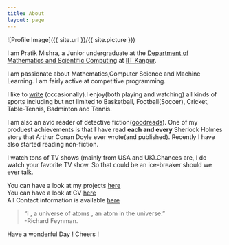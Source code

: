 ```yaml
---
title: About
layout: page
---
```

![Profile Image]({{ site.url }}/{{ site.picture }})

I am Pratik Mishra, a Junior undergraduate at the [Department of Mathematics and Scientific Computing](http://www.iitk.ac.in/math/) at [IIT Kanpur](http://iitk.ac.in/).

I am passionate about Mathematics,Computer Science and Machine Learning. I am fairly active at competitive programming. 

I like to [write](https://pratik1105.github.io/blog/) (occasionally).I enjoy(both playing and watching) all kinds of sports including but not limited to Basketball, Football(Soccer), Cricket, Table-Tennis, Badminton and Tennis.

I am also an avid reader of detective fiction([goodreads](https://www.goodreads.com/user/show/16333763-pratik-mishra)). One of my produest achievements is that I have read **each and every** Sherlock Holmes story that Arthur Conan Doyle ever wrote(and published).
Recently I have also started reading non-fiction.

I watch tons of TV shows (mainly from USA and UK).Chances are, I do watch your favorite TV show. So that could be an ice-breaker should we ever talk.

You can have a look at my projects [here](https://pratik1105.github.io/projects/)  
You can have a look at CV [here](https://pratik1105.github.io/pratik1105.github.io/Pratik_Resume.pdf)  
All Contact information is available [here](https://pratik1105.github.io/)


>“I , a universe of atoms , an atom in the universe.”  
>-Richard Feynman.  


Have a wonderful Day ! Cheers !
